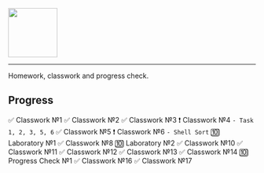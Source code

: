 <img src="https://brandslogos.com/wp-content/uploads/images/large/c-logo-1.png" width="100"/>

---

Homework, classwork and progress check.

## Progress

✅ Classwork №1
✅ Classwork №2
✅ Classwork №3
❗ Classwork №4 `- Task 1, 2, 3, 5, 6`
✅ Classwork №5
❗ Classwork №6 `- Shell Sort`
🔟 Laboratory №1
✅ Classwork №8
🔟 Laboratory №2
✅ Classwork №10
✅ Classwork №11
✅ Classwork №12
✅ Classwork №13
✅ Classwork №14
🔟 Progress Check №1
✅ Classwork №16
✅ Classwork №17
